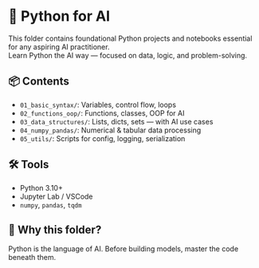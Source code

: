 # 🐍 Python for AI

This folder contains foundational Python projects and notebooks essential for any aspiring AI practitioner.  
Learn Python the AI way — focused on data, logic, and problem-solving.

## 📦 Contents

- `01_basic_syntax/`: Variables, control flow, loops
- `02_functions_oop/`: Functions, classes, OOP for AI
- `03_data_structures/`: Lists, dicts, sets — with AI use cases
- `04_numpy_pandas/`: Numerical & tabular data processing
- `05_utils/`: Scripts for config, logging, serialization

## 🛠 Tools

- Python 3.10+
- Jupyter Lab / VSCode
- `numpy`, `pandas`, `tqdm`

## 📌 Why this folder?

Python is the language of AI. Before building models, master the code beneath them.
